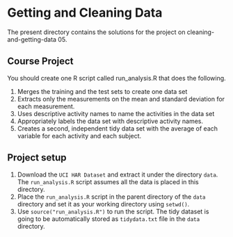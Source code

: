 # Getting and Cleaning Data
The present directory contains the solutions for the project on cleaning-and-getting-data 05.

## Course Project 

You should create one R script called run_analysis.R that does the following.

1. Merges the training and the test sets to create one data set
2. Extracts only the measurements on the mean and standard deviation for each measurement.
3. Uses descriptive activity names to name the activities in the data set
4. Appropriately labels the data set with descriptive activity names.
5. Creates a second, independent tidy data set with the average of each variable for each activity and each subject.

## Project setup
1. Download the ```UCI HAR Dataset``` and extract it under the directory ```data```. The ```run_analysis.R``` script assumes all the data is placed in this directory.
2. Place the  ```run_analysis.R``` script in the parent directory of the ```data``` directory and set it as your working directory using ```setwd()```.
3. Use ```source("run_analysis.R")``` to run the script. The tidy dataset is going to be automatically stored as ```tidydata.txt``` file in the ```data``` directory.
